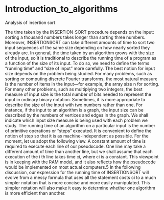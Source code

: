 # Introduction_to_algorithms

Analysis of insertion sort

The time taken by the INSERTION-SORT procedure depends on the input: sorting a
thousand numbers takes longer than sorting three numbers. Moreover, INSERTIONSORT
can take different amounts of time to sort two input sequences of the same
size depending on how nearly sorted they already are. In general, the time taken
by an algorithm grows with the size of the input, so it is traditional to describe the
running time of a program as a function of the size of its input. To do so, we need
to define the terms “running time” and “size of input” more carefully.
The best notion for input size depends on the problem being studied. For many
problems, such as sorting or computing discrete Fourier transforms, the most natural
measure is the number of items in the input—for example, the array size n
for sorting. For many other problems, such as multiplying two integers, the best
measure of input size is the total number of bits needed to represent the input in
ordinary binary notation. Sometimes, it is more appropriate to describe the size of
the input with two numbers rather than one. For instance, if the input to an algorithm
is a graph, the input size can be described by the numbers of vertices and
edges in the graph. We shall indicate which input size measure is being used with
each problem we study.
The running time of an algorithm on a particular input is the number of primitive
operations or “steps” executed. It is convenient to define the notion of step so
that it is as machine-independent as possible. For the moment, let us adopt the
following view. A constant amount of time is required to execute each line of our
pseudocode. One line may take a different amount of time than another line, but
we shall assume that each execution of the i th line takes time ci, where ci is a
constant. This viewpoint is in keeping with the RAM model, and it also reflects
how the pseudocode would be implemented on most actual computers.5
In the following discussion, our expression for the running time of INSERTIONSORT
will evolve from a messy formula that uses all the statement costs ci to a
much simpler notation that is more concise and more easily manipulated. This
simpler notation will also make it easy to determine whether one algorithm is more
efficient than another.

